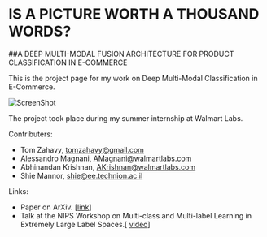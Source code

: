# IS A PICTURE WORTH A THOUSAND WORDS?

##A DEEP MULTI-MODAL FUSION ARCHITECTURE FOR PRODUCT CLASSIFICATION IN E-COMMERCE

This is the project page for my work on Deep Multi-Modal Classification in E-Commerce. 

![ScreenShot](multimodalnet2.png)

The project took place during my summer internship at Walmart Labs. 

Contributers:
- Tom Zahavy, tomzahavy@gmail.com
- Alessandro Magnani, AMagnani@walmartlabs.com
- Abhinandan Krishnan, AKrishnan@walmartlabs.com
- Shie Mannor, shie@ee.technion.ac.il


Links:

- Paper on ArXiv. [[link](https://arxiv.org/pdf/1611.09534.pdf)]
- Talk at the NIPS Workshop on Multi-class and Multi-label Learning in Extremely Large Label Spaces.[ [video]( https://www.youtube.com/watch?v=pBERWAJkLUw)]
